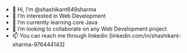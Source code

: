 - 👋 Hi, I’m @shashikant649sharma
- 👀 I’m interested in Web Development
- 🌱 I’m currently learning core Java
- 💞️ I’m looking to collaborate on any Web Development project
- 📫 You can reach me through linkedin [linkedin.com/in/shashikant-sharma-976444143]

<!---
shashikant649sharma/shashikant649sharma is a ✨ special ✨ repository because its `README.md` (this file) appears on your GitHub profile.
You can click the Preview link to take a look at your changes.
--->
